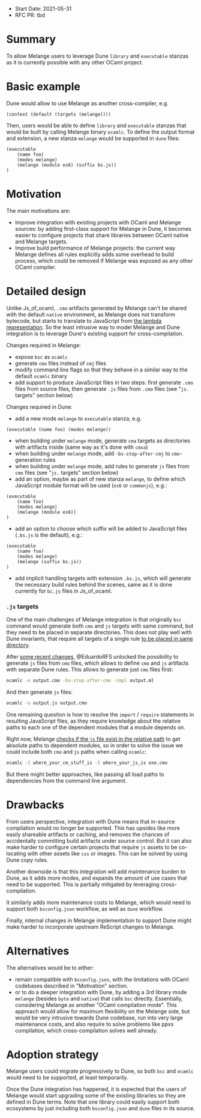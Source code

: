 - Start Date: 2021-05-31
- RFC PR: tbd

# Summary

To allow Melange users to leverage Dune `library` and `executable` stanzas as
it is currently possible with any other OCaml project.

# Basic example

Dune would allow to use Melange as another cross-compiler, e.g.

```
(context (default (targets (melange))))
```

Then, users would be able to define `library` and `executable` stanzas that
would be built by calling Melange binary `ocamlc`. To define the output format
and extension, a new stanza `melange` would be supported in `dune` files:
```
(executable
    (name foo)
    (modes melange)
    (melange (module es6) (suffix bs.js))
)
```

# Motivation

The main motivations are:

- Improve integration with existing projects with OCaml and Melange sources: by
adding first-class support for Melange in Dune, it becomes easier to configure
projects that share libraries between OCaml native and Melange targets.
- Improve build performance of Melange projects: the current way Melange defines
all rules explicitly adds some overhead to build process, which could be removed
if Melange was exposed as any other OCaml compiler. 

# Detailed design

Unlike Js_of_ocaml, `.cmo` artifacts generated by Melange can't be shared with
the default `native` environment, as Melange does not transform bytecode, but
starts to translate to JavaScript from [the lambda representation](https://dev.realworldocaml.org/compiler-backend.html).
So the least intrusive way to model Melange and Dune integration is to leverage
Dune's existing support for cross-compilation.

Changes required in Melange:

- expose `bsc` as `ocamlc`
- generate `cmo` files instead of `cmj` files
- modify command line flags so that they behave in a similar way to the default
`ocamlc` binary
- add support to produce JavaScript files in two steps: first generate `.cmo`
files from source files, then generate `.js` files from `.cmo` files (see
"`js.` targets" section below)

Changes required in Dune:

- add a new mode `melange` to `executable` stanza, e.g.
```
(executable (name foo) (modes melange))
```
- when building under `melange` mode, generate `cma` targets as directories with
artifacts inside (same way as it's done with `cmxa`)
- when building under `melange` mode, add `-bs-stop-after-cmj` to
`cmo`-generation rules
- when building under `melange` mode, add rules to generate `js` files from
`cmo` files (see "`js.` targets" section below)
- add an option, maybe as part of new stanza `melange`, to define which
JavaScript module format will be used (`es6` or `commonjs`), e.g.:
```
(executable
    (name foo)
    (modes melange)
    (melange (module es6))
)
```
- add an option to choose which suffix will be added to JavaScript files
(`.bs.js` is the default), e.g.:
```
(executable
    (name foo)
    (modes melange)
    (melange (suffix bs.js))
)
```
- add implicit handling targets with extension `.bs.js`, which will generate the
necessary build rules behind the scenes, same as it is done currently for
`bc.js` files in Js_of_ocaml.

### `.js` targets

One of the main challenges of Melange integration is that originally `bsc`
command would generate both `cmo` and `js` targets with same command, but they
need to be placed in separate directories. This does not play well with Dune
invariants, that require all targets of a single rule
[to be placed in same directory](https://github.com/ocaml/dune/blob/0490fd413b81cca473ef5e4fb0a6c876e000e953/src/dune_engine/rule.ml#L96-L110).

After [some recent changes](https://github.com/melange-re/melange/pull/199),
@EduardoRFS unlocked the possibility to generate `js` files from `cmo` files,
which allows to define `cmo` and `js` artifacts with separate Dune rules. This
allows to generate just `cmo` files first:

```bash
ocamlc -o output.cmo -bs-stop-after-cmo -impl output.ml
```

And then generate `js` files:

```bash
ocamlc -o output.js output.cmo
```

One remaining question is how to resolve the `import` / `require` statements in
resulting JavaScript files, as they require knowledge about the relative paths
to each one of the dependent modules that a module depends on.

Right now, Melange [checks if the `js` file exist in the relative path](https://github.com/jchavarri/melange/blob/6524091f126ec720f7fb59873d18bdff9b001be2/jscomp/core/js_name_of_module_id.ml#L175) to get absolute paths to dependent modules, so in
order to solve the issue we could include both `cmo` and `js` paths when calling
`ocamlc`:
```bash
ocamlc -I where_your_cm_stuff_is -I where_your_js_is exe.cmo
```

But there might better approaches, like passing all load paths to dependencies
from the command line argument.

# Drawbacks

From users perspective, integration with Dune means that in-source compilation
would no longer be supported. This has upsides like more easily shareable
artifacts or caching, and removes the chances of accidentally committing build
artifacts under source control. But it can also make harder to configure certain
projects that require `js` assets to be co-locating with other assets like `css`
or images. This can be solved by using Dune copy rules.

Another downside is that this integration will add maintenance burden to Dune,
as it adds more modes, and expands the amount of use cases that need to be
supported. This is partially mitigated by leveraging cross-compilation.

It similarly adds more maintenance costs to Melange, which would need to support
both `bsconfig.json` workflow, as well as `dune` workflow.

Finally, internal changes in Melange implementation to support Dune might make
harder to incorporate upstream ReScript changes to Melange.

# Alternatives

The alternatives would be to either:
- remain compatible with `bsconfig.json`, with the limitations with OCaml
codebases described in "Motivation" section.
- or to do a deeper integration with Dune, by adding a 3rd library mode
`melange` (besides `byte` and `native`) that calls `bsc` directly. Essentially,
considering Melange as another "OCaml compilation mode". This approach would
allow for maximum flexibility on the Melange side, but would be very intrusive
towards Dune codebase, run into very large maintenance costs, and also require
to solve problems like ppxs compilation, which cross-compilation solves well
already.

# Adoption strategy

Melange users could migrate progressively to Dune, so both `bsc` and `ocamlc`
would need to be supported, at least temporarily.

Once the Dune integration has happened, it is expected that the users of
Melange would start upgrading some of the existing libraries so they are defined
in Dune terms. Note that one library could easily support both ecosystems by
just including both `bsconfig.json` and `dune` files in its source.
